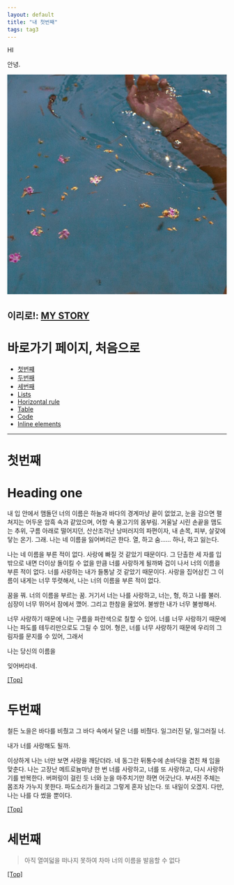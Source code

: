 ```yaml
---
layout: default
title: "내 첫번째"
tags: tag3
---
```


HI

안녕.


![intehsea](/assets/img/intehsea.jpg)

## 이리로!:  [MY STORY](https://story.kakao.com/_GUl9C9)

# <a name="top"></a>바로가기 페이지, 처음으로

* [첫번쨰](#첫번째)
* [두번째](#두번쨰)
* [세번째](#세번째)
* [Lists](#Lists)
* [Horizontal rule](#Horizontal)
* [Table](#Table)
* [Code](#Code)
* [Inline elements](#Inline)

***

# <a name="첫번째"></a>첫번째

# Heading one

내 입 안에서 맴돌던 너의 이름은 하늘과 바다의 경계마냥 끝이 없었고, 눈을 감으면 펼쳐지는 어두운 암흑 속과 같았으며, 어항 속 물고기의 몸부림. 겨울날 시린 손끝을 맴도는 추위, 구름 아래로 떨어지던, 산산조각난 낭떠러지의 파편이자, 내 손목, 피부, 살갗에 닿는 온기. 그래. 나는 네 이름을 잃어버리곤 한다. 열, 하고 숨…… 하나, 하고 잃는다.

나는 네 이름을 부른 적이 없다. 사랑에 빠질 것 같았기 때문이다. 그 단촐한 세 자를 입밖으로 내면 더이상 돌이킬 수 없을 만큼 너를 사랑하게 될까봐 겁이 나서 너의 이름을 부른 적이 없다. 너를 사랑하는 내가 들통날 것 같았기 때문이다. 사랑을 집어삼킨 그 이름이 내게는 너무 뚜렷해서, 나는 너의 이름을 부른 적이 없다. 

꿈을 꿔. 너의 이름을 부르는 꿈. 거기서 너는 나를 사랑하고, 너는, 형, 하고 나를 불러. 심장이 너무 뛰어서 잠에서 깼어. 그리고 한참을 울었어. 불쌍한 내가 너무 불쌍해서.

너무 사랑하기 때문에 나는 구름을 파란색으로 칠할 수 있어.
너를 너무 사랑하기 때문에 나는 파도를 테두리만으로도 그릴 수 있어.
형은, 너를 너무 사랑하기 때문에 우리의 그림자를 문지를 수 있어, 그래서




나는
당신의
이름을

잊어버리네.


[[Top]](#top)

# <a name="두번째"></a>두번째

철든 노을은 바다를 비췄고 그 바다 속에서 달은 너를 비췄다. 일그러진 달, 일그러질 너. 

내가 너를 사랑해도 될까.

이상하게 나는 너만 보면 사랑을 깨닫더라. 네 동그란 뒤통수에 손바닥을 겹친 채 입을 맞춘다. 나는 고장난 메트로늄마냥 한 번 너를 사랑하고, 너를 또 사랑하고, 다시 사랑하기를 반복한다. 버퍼링이 걸린 듯 너와 눈을 마주치기만 하면 어긋난다. 부서진 주체는 몸조차 가누지 못한다. 파도소리가 들리고 그렇게 혼자 남는다. 또 내일이 오겠지. 다만, 나는 나를 다 썼을 뿐이다.


[[Top]](#top)

# <a name="세번째"></a>세번째



> 아직 열여덟을 떠나지 못하여 차마 너의 이름을 발음할 수 없다

[[Top]](#top)


